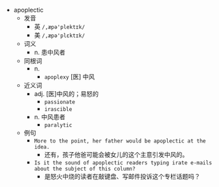 - apoplectic
  - 发音
    - 英 `/,æpə'plektɪk/`
    - 美 `/,æpə'plɛktɪk/`
  - 词义
    - n. 患中风者
  - 同根词
    - n.
      - `apoplexy` [医] 中风
  - 近义词
    - adj. [医]中风的；易怒的
      - `passionate`
      - `irascible`
    - n. 中风患者
      - `paralytic`
  - 例句
    - `More to the point, her father would be apoplectic at the idea.`
      - 还有，孩子他爸可能会被女儿的这个主意引发中风的。
    - `Is it the sound of apoplectic readers typing irate e-mails about the subject of this column?`
      - 是怒火中烧的读者在敲键盘、写邮件投诉这个专栏话题吗？

